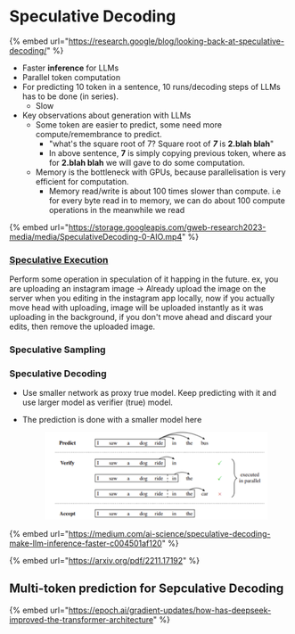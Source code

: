 # Speculative Decoding

{% embed url="https://research.google/blog/looking-back-at-speculative-decoding/" %}

* Faster **inference** for LLMs
* Parallel token computation
* For predicting 10 token in a sentence, 10 runs/decoding steps of LLMs has to be done (in series).
  * Slow
* Key observations about generation with LLMs
  * Some token are easier to predict, some need more compute/remembrance to predict.
    * "what's the square root of 7? Square root of _**7**_ is **2.blah blah**"
    * In above sentence, **7** is simply copying previous token, where as for **2.blah blah** we will gave to do some computation.
  * Memory is the bottleneck with GPUs, because parallelisation is very efficient for computation.&#x20;
    * Memory read/write is about 100 times slower than compute. i.e for every byte read in to memory, we can do about 100 compute operations in the meanwhile we read&#x20;

{% embed url="https://storage.googleapis.com/gweb-research2023-media/media/SpeculativeDecoding-0-AIO.mp4" %}

### [Speculative Execution](https://en.wikipedia.org/wiki/Speculative_execution)

Perform some operation in speculation of it happing in the future. ex, you are uploading an instagram image -> Already upload the image on the server when you editing in the instagram app locally, now if you actually move head with uploading, image will be uploaded instantly as it was uploading in the background, if you don't move ahead and discard your edits, then remove the uploaded image.&#x20;

### Speculative Sampling



### Speculative Decoding

* Use smaller network as proxy true model. Keep predicting with it and use larger model as verifier (true) model.
*   The prediction is done with a smaller model here

    <figure><img src="../.gitbook/assets/image (175).png" alt=""><figcaption></figcaption></figure>

{% embed url="https://medium.com/ai-science/speculative-decoding-make-llm-inference-faster-c004501af120" %}

{% embed url="https://arxiv.org/pdf/2211.17192" %}

## Multi-token prediction for Sepculative Decoding

{% embed url="https://epoch.ai/gradient-updates/how-has-deepseek-improved-the-transformer-architecture" %}



